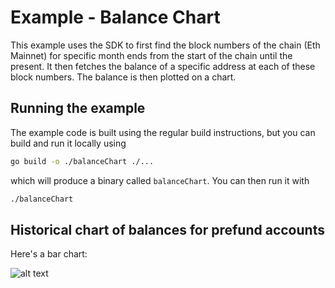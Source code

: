 # Example - Balance Chart

This example uses the SDK to first find the block numbers of the chain (Eth Mainnet) for specific month ends from the start of the chain until the present. It then fetches the balance of a specific address at each of these block numbers. The balance is then plotted on a chart.

## Running the example

The example code is built using the regular build instructions, but you can build and run it locally using

```bash
go build -o ./balanceChart ./...
```

which will produce a binary called `balanceChart`. You can then run it with

```bash
./balanceChart
```

## Historical chart of balances for prefund accounts

Here's a bar chart:

![alt text](./chart.png)
